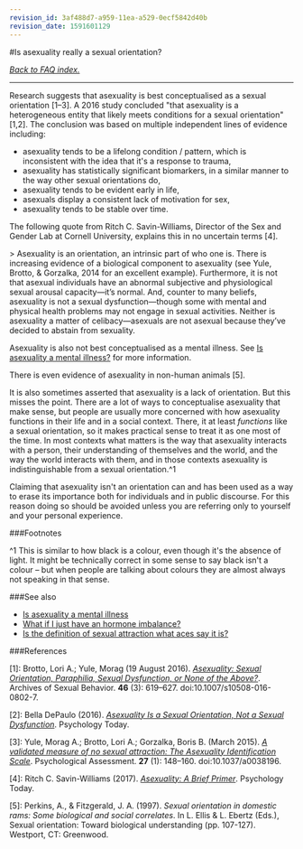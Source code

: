 ```yaml
---
revision_id: 3af488d7-a959-11ea-a529-0ecf5842d40b
revision_date: 1591601129
---
```


#Is asexuality really a sexual orientation?

[*Back to FAQ index.*](https://www.reddit.com/r/asexuality/wiki/faq)

---

Research suggests that asexuality is best conceptualised as a sexual orientation [1–3]. A 2016 study concluded "that asexuality is a heterogeneous entity that likely meets conditions for a sexual orientation" [1,2]. The conclusion was based on multiple independent lines of evidence including:

* asexuality tends to be a lifelong condition / pattern, which is inconsistent with the idea that it's a response to trauma,
* asexuality has statistically significant biomarkers, in a similar manner to the way other sexual orientations do,
* asexuality tends to be evident early in life,
* asexuals display a consistent lack of motivation for sex,
* asexuality tends to be stable over time.

The following quote from Ritch C. Savin-Williams, Director of the Sex and Gender Lab at Cornell University, explains this in no uncertain terms [4]. 

&gt; Asexuality is an orientation, an intrinsic part of who one is. There is increasing evidence of a biological component to asexuality (see Yule, Brotto, &amp; Gorzalka, 2014 for an excellent example). Furthermore, it is not that asexual individuals have an abnormal subjective and physiological sexual arousal capacity—it’s normal. And, counter to many beliefs, asexuality is not a sexual dysfunction—though some with mental and physical health problems may not engage in sexual activities. Neither is asexuality a matter of celibacy—asexuals are not asexual because they’ve decided to abstain from sexuality.

Asexuality is also not best conceptualised as a mental illness. See [Is asexuality a mental illness?](https://www.reddit.com/r/asexuality/wiki/faq/is_asexuality_a_mental_illness) for more information.

There is even evidence of asexuality in non-human animals [5].

It is also sometimes asserted that asexuality is a lack of orientation. But this misses the point. There are a lot of ways to conceptualise asexuality that make sense, but people are usually more concerned with how asexuality functions in their life and in a social context. There, it at least *functions* like a sexual orientation, so it makes practical sense to treat it as one most of the time. In most contexts what matters is the way that asexuality interacts with a person, their understanding of themselves and the world, and the way the world interacts with them, and in those contexts asexuality is indistinguishable from a sexual orientation.^1 

Claiming that asexuality isn't an orientation can and has been used as a way to erase its importance both for individuals and in public discourse. For this reason doing so should be avoided unless you are referring only to yourself and your personal experience.

###Footnotes

^1 This is similar to how black is a colour, even though it's the absence of light. It might be technically correct in some sense to say black isn't a colour – but when people are talking about colours they are almost always not speaking in that sense.

###See also

* [Is asexuality a mental illness](https://www.reddit.com/r/asexuality/wiki/faq/is_asexuality_a_mental_illness)
* [What if I just have an hormone imbalance?](https://www.reddit.com/r/asexuality/wiki/faq/is_it_a_hormone_imbalance)
* [Is the definition of sexual attraction what aces say it is?](https://www.reddit.com/r/asexuality/wiki/faq/is_that_what_sexual_attraction_is)

###References

[1]: Brotto, Lori A.; Yule, Morag (19 August 2016). [*Asexuality: Sexual Orientation, Paraphilia, Sexual Dysfunction, or None of the Above?*](https://link.springer.com/article/10.1007/s10508-016-0802-7?view=classic#citeas). Archives of Sexual Behavior. **46** (3): 619–627. doi:10.1007/s10508-016-0802-7.

[2]: Bella DePaulo (2016). [*Asexuality Is a Sexual Orientation, Not a Sexual Dysfunction*](https://www.psychologytoday.com/us/blog/living-single/201609/asexuality-is-sexual-orientation-not-sexual-dysfunction). Psychology Today.

[3]: Yule, Morag A.; Brotto, Lori A.; Gorzalka, Boris B. (March 2015). [*A validated measure of no sexual attraction: The Asexuality Identification Scale*](https://www.ncbi.nlm.nih.gov/pubmed/25383584/). Psychological Assessment. **27** (1): 148–160. doi:10.1037/a0038196.

[4]: Ritch C. Savin-Williams (2017). [*Asexuality: A Brief Primer*](https://www.psychologytoday.com/us/blog/sex-sexuality-and-romance/201702/asexuality-brief-primer). Psychology Today.

[5]: Perkins, A., &amp; Fitzgerald, J. A. (1997). *Sexual orientation in domestic rams: Some biological and social correlates*. In L. Ellis &amp; L. Ebertz (Eds.), Sexual orientation: Toward biological understanding (pp. 107-127). Westport, CT: Greenwood.